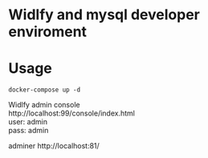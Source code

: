 # Widlfy and mysql developer enviroment

# Usage

```
docker-compose up -d
```
Widlfy admin console<br/>
http://localhost:99/console/index.html<br/>
user: admin<br/>
pass: admin<br/>

adminer
http://localhost:81/<br/>
